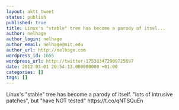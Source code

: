 ```yaml
---
layout: aktt_tweet
status: publish
published: true
title: Linux's "stable" tree has become a parody of itsel...
author: nelhage
author_login: nelhage
author_email: nelhage@mit.edu
author_url: http://nelhage.com
wordpress_id: 1655
wordpress_url: http://twitter-175383472909725697
date: 2012-03-01 20:54:13.000000000 +01:00
categories: []
tags: []
---
```

Linux's "stable" tree has become a parody of itself. "lots of intrusive patches", but "have NOT tested" https:&#47;&#47;t.co&#47;qNTSQuEn
